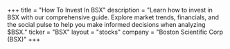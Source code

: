 +++
title = "How To Invest In BSX"
description = "Learn how to invest in BSX with our comprehensive guide. Explore market trends, financials, and the social pulse to help you make informed decisions when analyzing $BSX."
ticker = "BSX"
layout = "stocks"
company = "Boston Scientific Corp (BSX)"
+++

